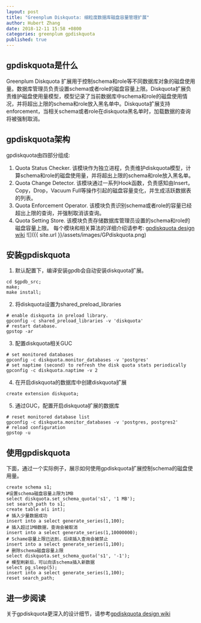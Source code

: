 ```yaml
---
layout: post
title: "Greenplum Diskquota: 细粒度数据库磁盘容量管理扩展"
author: Hubert Zhang
date: 2018-12-11 15:58 +0800
categories: greenplum gpdiskquota
published: true
---
```


<style>
table{
    border-collapse: collapse;
    border-spacing: 0;
    border:2px solid #000000;
}

th{
    border:2px solid #000000;
}

td{
    border:1px solid #000000;
}
</style>

## gpdiskquota是什么
Greenplum Diskquota 扩展用于控制schema和role等不同数据库对象的磁盘使用量。数据库管理员负责设置schema或者role的磁盘容量上限。Diskquota扩展负责维护磁盘使用量模型，模型记录了当前数据库中schema和role的磁盘使用情况，并将超出上限的schema和role放入黑名单中。Diskquota扩展支持enforcement，当相关schema或者role在diskquota黑名单时，加载数据的查询将被强制取消。

## gpdiskquota架构
gpdiskquota由四部分组成:
1. Quota Status Checker. 该模块作为独立进程，负责维护diskquota模型，计算schema和role的磁盘使用量，并将超出上限的schema和role放入黑名单。
2. Quota Change Detector. 该模块通过一系列Hook函数，负责感知由Insert，Copy，Drop，Vacuum Full等操作引起的磁盘容量变化，并生成活跃数据表的列表。
3. Quota Enforcement Operator. 该模块负责识别schema或者role的容量已经超出上限的查询，并强制取消该查询。
4. Quota Setting Store. 该模块负责存储数据库管理员设置的schema和role的磁盘容量上限。
每个模块和相关算法的详细介绍请参考: [gpdiskquota design wiki](https://github.com/greenplum-db/gpdb/wiki/Greenplum-Diskquota-Design)
![]({{ site.url }}/assets/images/GPdiskquota.png)

## 安装gpdiskquota
1. 默认配置下，编译安装gpdb会自动安装diskquota扩展。
```
cd $gpdb_src; 
make; 
make install;
```

2. 将diskquota设置为shared_preload_libraries
```
# enable diskquota in preload library.
gpconfig -c shared_preload_libraries -v 'diskquota'
# restart database.
gpstop -ar
```

3. 配置diskquota相关GUC
```
# set monitored databases
gpconfig -c diskquota.monitor_databases -v 'postgres'
# set naptime (second) to refresh the disk quota stats periodically
gpconfig -c diskquota.naptime -v 2
```

4. 在开启diskquota的数据库中创建diskquota扩展
```
create extension diskquota;
```

5. 通过GUC，配置开启diskquota扩展的数据库
```
# reset monitored database list
gpconfig -c diskquota.monitor_databases -v 'postgres, postgres2'
# reload configuration
gpstop -u
```

## 使用gpdiskquota
下面，通过一个实际例子，展示如何使用gpdiskquota扩展控制schema的磁盘使用量。
```
create schema s1;
#设置schema磁盘容量上限为1MB
select diskquota.set_schema_quota('s1', '1 MB');
set search_path to s1;
create table a(i int);
# 插入少量数据成功
insert into a select generate_series(1,100);
# 插入超过1MB数据，查询会被取消
insert into a select generate_series(1,10000000);
# Schame容量上限已达到，后续插入查询会被禁止
insert into a select generate_series(1,100);
# 删除schema磁盘容量上限
select diskquota.set_schema_quota('s1', '-1');
# 模型刷新后，可以向该schema插入新数据
select pg_sleep(5);
insert into a select generate_series(1,100);
reset search_path;
```

## 进一步阅读
关于gpdiskquota更深入的设计细节，请参考[gpdiskquota design wiki](https://github.com/greenplum-db/gpdb/wiki/Greenplum-Diskquota-Design)

